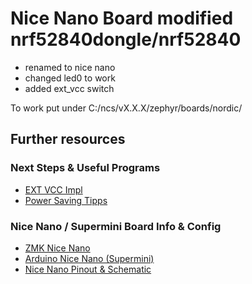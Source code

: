 # Nice Nano Board modified nrf52840dongle/nrf52840

* renamed to nice nano
* changed led0 to work
* added ext_vcc switch

To work put under C:/ncs/vX.X.X/zephyr/boards/nordic/

## Further resources


### Next Steps & Useful Programs
* [EXT VCC Impl](https://github.com/zephyrproject-rtos/zephyr/tree/main/samples/basic/custom_dts_binding)
* [Power Saving Tipps](https://devzone.nordicsemi.com/f/nordic-q-a/61383/low-power-ble-advertising-with-zephyr-on-nrf52840-is-it-supported)

### Nice Nano / Supermini Board Info & Config
* [ZMK Nice Nano](https://github.com/zmkfirmware/zmk/tree/main/app/boards/arm/nice_nano)
* [Arduino Nice Nano (Supermini)](https://github.com/pdcook/nRFMicro-Arduino-Core)
* [Nice Nano Pinout & Schematic](https://nicekeyboards.com/docs/nice-nano/pinout-schematic)
